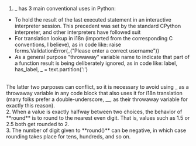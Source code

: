 1. _ has 3 main conventional uses in Python:
 * To hold the result of the last executed statement in an interactive interpreter session. This precedent was set by the standard CPython interpreter, and other interpreters have followed suit
 * For translation lookup in i18n (imported from the corresponding C conventions, I believe), as in code like: raise forms.ValidationError(_("Please enter a correct username"))
 * As a general purpose "throwaway" variable name to indicate that part of a function result is being deliberately ignored, as in code like: label, has_label, _ = text.partition(':')
<br />
The latter two purposes can conflict, so it is necessary to avoid using _ as a throwaway variable in any code block that also uses it for i18n translation (many folks prefer a double-underscore, __, as their throwaway variable for exactly this reason).
<br />
2. When a value is exactly halfway between two choices, the behavior of **round** is to round to the nearest even digit. That is, values such as 1.5 or 2.5 both get rounded to 2.
<br />
3.  The number of digit given to **round()** can be negative, in which case rounding takes place for tens, hundreds, and so on.
